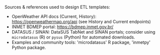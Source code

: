 Sources & references used to design ETL templates:
- OpenWeather API docs (Current, History): https://openweathermap.org/api (see History and Current endpoints)
- INMET BDMEP portal: https://bdmep.inmet.gov.br/
- DATASUS / SINAN: DataSUS TabNet and SINAN portals; consider using `microdatasus` (R) or `pysus` (Python) for automated downloads.
- Examples and community tools: 'microdatasus' R package, 'inmetpy' Python package.
